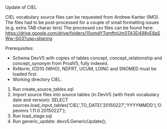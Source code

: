 Update of CIEL

CIEL vocabulary source files can be requested from Andrew Kanter (IMO). The files had to be post-processed for a couple of small formatting issues (e.g. extra TAB charac ters)
The processed csv files can be found here:
https://drive.google.com/drive/folders/15omdYTgmftnUm0TA3D498yE8aSWw-SG3?usp=sharing

Prerequisites:
- Schema DevV5 with copies of tables concept, concept_relationship and concept_synonym from ProdV5, fully indexed.
- RxNorm, ICD10 (WHO), NDFRT, UCUM, LOINC and SNOMED must be loaded first.
- Working directory CIEL.

1. Run create_source_tables.sql
2. Import source files into source tables
   (in DevV5 (with fresh vocabulary date and version): SELECT sources.load_input_tables('CIEL',TO_DATE('20150227','YYYYMMDD'),'Openmrs 1.11.0 20150227');
3. Run load_stage.sql
4. Run generic_update: devv5.GenericUpdate();
